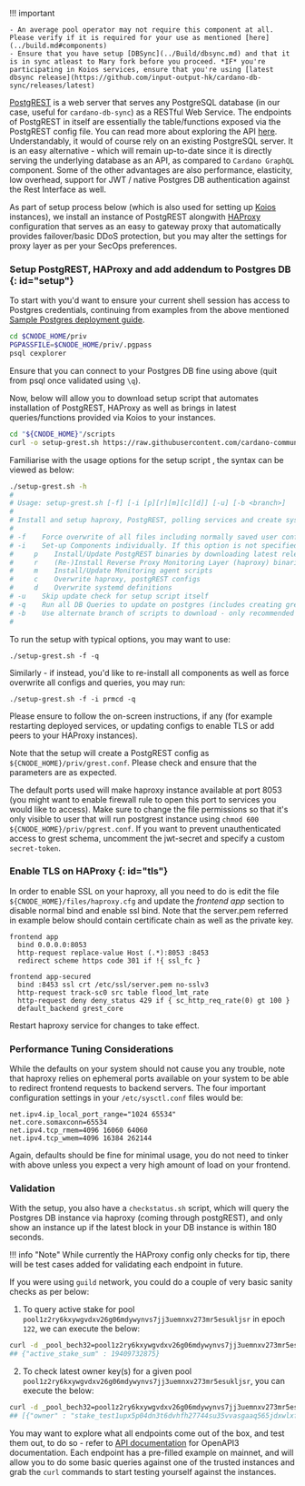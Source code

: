 !!! important

    - An average pool operator may not require this component at all. Please verify if it is required for your use as mentioned [here](../build.md#components)
    - Ensure that you have setup [DBSync](../Build/dbsync.md) and that it is in sync atleast to Mary fork before you proceed. *IF* you're participating in Koios services, ensure that you're using [latest dbsync release](https://github.com/input-output-hk/cardano-db-sync/releases/latest)

[PostgREST](https://postgrest.org/en/latest) is a web server that serves any PostgreSQL database (in our case, useful for `cardano-db-sync`) as a RESTful Web Service. The endpoints of PostgREST in itself are essentially the table/functions exposed via the PostgREST config file. You can read more about exploring the API [here](https://postgrest.org/en/latest/api.html). Understandably, it would of course rely on an existing PostgreSQL server. It is an easy alternative - which will remain up-to-date since it is directly serving the underlying database as an API, as compared to `Cardano GraphQL` component. Some of the other advantages are also performance, elasticity, low overhead, support for JWT / native Postgres DB authentication against the Rest Interface as well.

As part of setup process below (which is also used for setting up [Koios](https://www.koios.rest) instances), we install an instance of PostgREST alongwith [HAProxy]() configuration that serves as an easy to gateway proxy that automatically provides failover/basic DDoS protection, but you may alter the settings for proxy layer as per your SecOps preferences.

### Setup PostgREST, HAProxy and add addendum to Postgres DB {: id="setup"}

To start with you'd want to ensure your current shell session has access to Postgres credentials, continuing from examples from the above mentioned [Sample Postgres deployment guide](../Appendix/postgres.md).

``` bash
cd $CNODE_HOME/priv
PGPASSFILE=$CNODE_HOME/priv/.pgpass
psql cexplorer
```

Ensure that you can connect to your Postgres DB fine using above (quit from psql once validated using `\q`).

Now, below will allow you to download setup script that automates installation of PostgREST, HAProxy as well as brings in latest queries/functions provided via Koios to your instances.

``` bash
cd "${CNODE_HOME}"/scripts
curl -o setup-grest.sh https://raw.githubusercontent.com/cardano-community/guild-operators/alpha/scripts/grest-helper-scripts/setup-grest.sh && chmod 750 setup-grest.sh
```

Familiarise with the usage options for the setup script , the syntax can be viewed as below:

``` bash
./setup-grest.sh -h
#
# Usage: setup-grest.sh [-f] [-i [p][r][m][c][d]] [-u] [-b <branch>]
# 
# Install and setup haproxy, PostgREST, polling services and create systemd services for haproxy, postgREST and dbsync
# 
# -f    Force overwrite of all files including normally saved user config sections
# -i    Set-up Components individually. If this option is not specified, components will only be installed if found missing (eg: -i prcd)
#     p    Install/Update PostgREST binaries by downloading latest release from github.
#     r    (Re-)Install Reverse Proxy Monitoring Layer (haproxy) binaries and config
#     m    Install/Update Monitoring agent scripts
#     c    Overwrite haproxy, postgREST configs
#     d    Overwrite systemd definitions
# -u    Skip update check for setup script itself
# -q    Run all DB Queries to update on postgres (includes creating grest schema, and re-creating views/genesis table/functions/triggers and setting up cron jobs)
# -b    Use alternate branch of scripts to download - only recommended for testing/development (Default: master)
#
```

To run the setup with typical options, you may want to use:
```
./setup-grest.sh -f -q
```

Similarly - if instead, you'd like to re-install all components as well as force overwrite all configs and queries, you may run:
```
./setup-grest.sh -f -i prmcd -q
```

Please ensure to follow the on-screen instructions, if any (for example restarting deployed services, or updating configs to enable TLS or add peers to your HAProxy instances).

Note that the setup will create a PostgREST config as `${CNODE_HOME}/priv/grest.conf`. Please check and ensure that the parameters are as expected.

The default ports used will make haproxy instance available at port 8053 (you might want to enable firewall rule to open this port to services you would like to access). Make sure to change the file permissions so that it's only visible to user that will run postgrest instance using `chmod 600 ${CNODE_HOME}/priv/pgrest.conf`. If you want to prevent unauthenticated access to grest schema, uncomment the jwt-secret and specify a custom `secret-token`.

### Enable TLS on HAProxy {: id="tls"}

In order to enable SSL on your haproxy, all you need to do is edit the file `${CNODE_HOME}/files/haproxy.cfg` and update the *frontend app* section to disable normal bind and enable ssl bind. Note that the server.pem referred in example below should contain certificate chain as well as the private key.

```
frontend app
  bind 0.0.0.0:8053
  http-request replace-value Host (.*):8053 :8453
  redirect scheme https code 301 if !{ ssl_fc }
  
frontend app-secured
  bind :8453 ssl crt /etc/ssl/server.pem no-sslv3
  http-request track-sc0 src table flood_lmt_rate
  http-request deny deny_status 429 if { sc_http_req_rate(0) gt 100 }
  default_backend grest_core
```
Restart haproxy service for changes to take effect.

### Performance Tuning Considerations

While the defaults on your system should not cause you any trouble, note that haproxy relies on ephemeral ports available on your system to be able to redirect frontend requests to backend servers. The four important configuration settings in your `/etc/sysctl.conf` files would be:

```
net.ipv4.ip_local_port_range="1024 65534"
net.core.somaxconn=65534
net.ipv4.tcp_rmem=4096 16060 64060
net.ipv4.tcp_wmem=4096 16384 262144
```
Again, defaults should be fine for minimal usage, you do not need to tinker with above unless you expect a very high amount of load on your frontend.

### Validation

With the setup, you also have a `checkstatus.sh` script, which will query the Postgres DB instance via haproxy (coming through postgREST), and only show an instance up if the latest block in your DB instance is within 180 seconds.

!!! info "Note"
    While currently the HAProxy config only checks for tip, there will be test cases added for validating each endpoint in future.

If you were using `guild` network, you could do a couple of very basic sanity checks as per below:

1. To query active stake for pool `pool1z2ry6kxywgvdxv26g06mdywynvs7jj3uemnxv273mr5esukljsr` in epoch `122`, we can execute the below:
``` bash
curl -d _pool_bech32=pool1z2ry6kxywgvdxv26g06mdywynvs7jj3uemnxv273mr5esukljsr -d _epoch_no=122 -s http://localhost:8053/rpc/pool_active_stake
## {"active_stake_sum" : 19409732875}
```

2. To check latest owner key(s) for a given pool `pool1z2ry6kxywgvdxv26g06mdywynvs7jj3uemnxv273mr5esukljsr`, you can execute the below:
``` bash
curl -d _pool_bech32=pool1z2ry6kxywgvdxv26g06mdywynvs7jj3uemnxv273mr5esukljsr -s http://localhost:8050/rpc/pool_owners
## [{"owner" : "stake_test1upx5p04dn3t6dvhfh27744su35vvasgaaq565jdxwlxfq5sdjwksw"}, {"owner" : "stake_test1uqak99cgtrtpean8wqwp7d9taaqkt9gkkxga05m5azcg27chnzfry"}]
```

You may want to explore what all endpoints come out of the box, and test them out, to do so - refer to [API documentation](https://api.koios.rest) for OpenAPI3 documentation. Each endpoint has a pre-filled example on mainnet, and will allow you to do some basic queries against one of the trusted instances and grab the `curl` commands to start testing yourself against the instances.